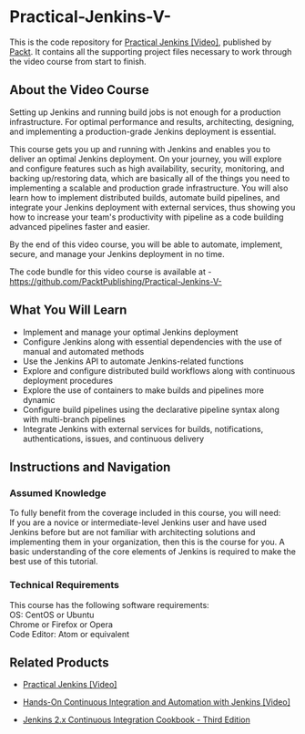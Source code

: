 # Practical-Jenkins-V-
This is the code repository for [Practical Jenkins [Video]](https://prod.packtpub.com/in/networking-and-servers/practical-jenkins-video), published by [Packt](https://www.packtpub.com/?utm_source=github). It contains all the supporting project files necessary to work through the video course from start to finish.
## About the Video Course
Setting up Jenkins and running build jobs is not enough for a production infrastructure. For optimal performance and results, architecting, designing, and implementing a production-grade Jenkins deployment is essential.

This course gets you up and running with Jenkins and enables you to deliver an optimal Jenkins deployment. On your journey, you will explore and configure features such as high availability, security, monitoring, and backing up/restoring data, which are basically all of the things you need to implementing a scalable and production grade infrastructure. You will also learn how to implement distributed builds, automate build pipelines, and integrate your Jenkins deployment with external services, thus showing you how to increase your team's productivity with pipeline as a code building advanced pipelines faster and easier.

By the end of this video course, you will be able to automate, implement, secure, and manage your Jenkins deployment in no time.

The code bundle for this video course is available at - https://github.com/PacktPublishing/Practical-Jenkins-V-

<H2>What You Will Learn</H2>
<DIV class=book-info-will-learn-text>
<UL>
<LI> Implement and manage your optimal Jenkins deployment
<LI> Configure Jenkins along with essential dependencies with the use of manual and automated methods
<LI> Use the Jenkins API to automate Jenkins-related functions
<LI> Explore and configure distributed build workflows along with continuous deployment procedures
<LI> Explore the use of containers to make builds and pipelines more dynamic
<LI> Configure build pipelines using the declarative pipeline syntax along with multi-branch pipelines
<LI> Integrate Jenkins with external services for builds, notifications, authentications, issues, and continuous delivery </UL></DIV>

## Instructions and Navigation
### Assumed Knowledge
To fully benefit from the coverage included in this course, you will need:<br/>
If you are a novice or intermediate-level Jenkins user and have used Jenkins before but are not familiar with architecting solutions and implementing them in your organization, then this is the course for you. A basic understanding of the core elements of Jenkins is required to make the best use of this tutorial.
### Technical Requirements
This course has the following software requirements:<br/>
OS: CentOS or Ubuntu <br/>
Chrome or Firefox or Opera <br/>
Code Editor: Atom or equivalent <br/>



## Related Products
* [Practical Jenkins [Video]](https://prod.packtpub.com/in/networking-and-servers/practical-jenkins-video)

* [Hands-On Continuous Integration and Automation with Jenkins [Video]](https://prod.packtpub.com/in/virtualization-and-cloud/hands-continuous-integration-and-automation-jenkins-video)

* [Jenkins 2.x Continuous Integration Cookbook - Third Edition](https://prod.packtpub.com/in/networking-and-servers/jenkins-2x-continuous-integration-cookbook-third-edition)
